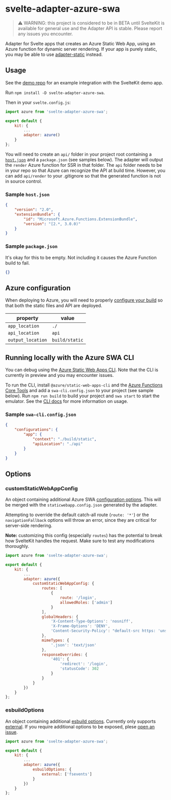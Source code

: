 # svelte-adapter-azure-swa

> :warning: WARNING: this project is considered to be in BETA until SvelteKit is available for general use and the Adapter API is stable. Please report any issues you encounter.

Adapter for Svelte apps that creates an Azure Static Web App, using an Azure function for dynamic server rendering. If your app is purely static, you may be able to use [adapter-static](https://www.npmjs.com/package/@sveltejs/adapter-static) instead.

## Usage

See the [demo repo](https://github.com/geoffrich/sveltekit-azure-swa-demo) for an example integration with the SvelteKit demo app.

Run `npm install -D svelte-adapter-azure-swa`.

Then in your `svelte.config.js`:

```js
import azure from 'svelte-adapter-azure-swa';

export default {
	kit: {
		...
		adapter: azure()
	}
};
```

You will need to create an `api/` folder in your project root containing a [`host.json`](https://docs.microsoft.com/en-us/azure/azure-functions/functions-host-json) and a `package.json` (see samples below). The adapter will output the `render` Azure function for SSR in that folder. The `api` folder needs to be in your repo so that Azure can recognize the API at build time. However, you can add `api/render` to your .gitignore so that the generated function is not in source control.

### Sample `host.json`

```json
{
	"version": "2.0",
	"extensionBundle": {
		"id": "Microsoft.Azure.Functions.ExtensionBundle",
		"version": "[2.*, 3.0.0)"
	}
}
```

### Sample `package.json`

It's okay for this to be empty. Not including it causes the Azure Function build to fail.

```json
{}
```

## Azure configuration

When deploying to Azure, you will need to properly [configure your build](https://docs.microsoft.com/en-us/azure/static-web-apps/build-configuration?tabs=github-actions) so that both the static files and API are deployed.

| property          | value          |
| ----------------- | -------------- |
| `app_location`    | `./`           |
| `api_location`    | `api`          |
| `output_location` | `build/static` |

## Running locally with the Azure SWA CLI

You can debug using the [Azure Static Web Apps CLI](https://github.com/Azure/static-web-apps-cli). Note that the CLI is currently in preview and you may encounter issues.

To run the CLI, install `@azure/static-web-apps-cli` and the [Azure Functions Core Tools](https://github.com/Azure/static-web-apps-cli#serve-both-the-static-app-and-api) and add a `swa-cli.config.json` to your project (see sample below). Run `npm run build` to build your project and `swa start` to start the emulator. See the [CLI docs](https://github.com/Azure/static-web-apps-cli) for more information on usage.

### Sample `swa-cli.config.json`

```json
{
	"configurations": {
		"app": {
			"context": "./build/static",
			"apiLocation": "./api"
		}
	}
}
```

## Options

### customStaticWebAppConfig

An object containing additional Azure SWA [configuration options](https://docs.microsoft.com/en-us/azure/static-web-apps/configuration). This will be merged with the `staticwebapp.config.json` generated by the adapter.

Attempting to override the default catch-all route (`route: '*'`) or the `navigationFallback` options will throw an error, since they are critical for server-side rendering.

**Note:** customizing this config (especially `routes`) has the potential to break how SvelteKit handles the request. Make sure to test any modifications thoroughly.

```js
import azure from 'svelte-adapter-azure-swa';

export default {
	kit: {
		...
		adapter: azure({
			customStaticWebAppConfig: {
				routes: [
					{
						route: '/login',
						allowedRoles: ['admin']
					}
				],
				globalHeaders: {
					'X-Content-Type-Options': 'nosniff',
					'X-Frame-Options': 'DENY',
					'Content-Security-Policy': "default-src https: 'unsafe-eval' 'unsafe-inline'; object-src 'none'",
				},
				mimeTypes: {
					'.json': 'text/json'
				},
				responseOverrides: {
					'401': {
						'redirect': '/login',
						'statusCode': 302
					}
				}
			}
		})
	}
};
```

### esbuildOptions

An object containing additional [esbuild options](https://esbuild.github.io/api/#build-api). Currently only supports [external](https://esbuild.github.io/api/#external). If you require additional options to be exposed, plese [open an issue](https://github.com/geoffrich/svelte-adapter-azure-swa/issues).


```js
import azure from 'svelte-adapter-azure-swa';

export default {
	kit: {
		...
		adapter: azure({
			esbuildOptions: {
				external: ['fsevents']
			}
		})
	}
};
```
